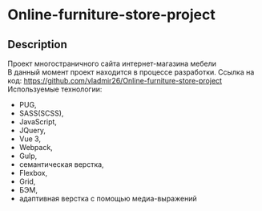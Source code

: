 <h1>Online-furniture-store-project</h1>

<h2>Description</h2> 

Проект многостраничного сайта интернет-магазина мебели  
В данный момент проект находится в процессе разработки. 
Ссылка на код: https://github.com/vladmir26/Online-furniture-store-project
Используемые технологии: 
 - PUG, 
 - SASS(SCSS), 
 - JavaScript, 
 - JQuery, 
 - Vue 3,
 - Webpack, 
 - Gulp, 
 - семантическая верстка, 
 - Flexbox, 
 - Grid, 
 - БЭМ, 
 - адаптивная верстка с помощью медиа-выражений  
